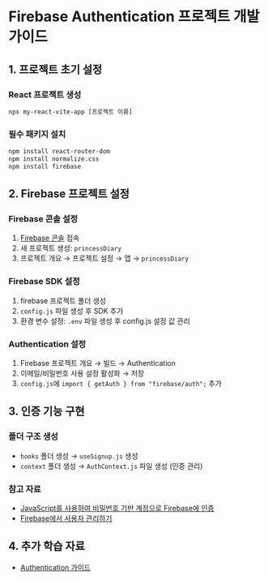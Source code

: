 # Firebase Authentication 프로젝트 개발 가이드

## 1. 프로젝트 초기 설정

### React 프로젝트 생성

```bash
npx my-react-vite-app [프로젝트 이름]
```

### 필수 패키지 설치

```bash
npm install react-router-dom
npm install normalize.css
npm install firebase
```

## 2. Firebase 프로젝트 설정

### Firebase 콘솔 설정

1. [Firebase 콘솔](https://firebase.google.com/products-build?hl=ko) 접속
2. 새 프로젝트 생성: `princessDiary`
3. 프로젝트 개요 → 프로젝트 설정 → 앱 → `princessDiary`

### Firebase SDK 설정

1. firebase 프로젝트 폴더 생성
2. `config.js` 파일 생성 후 SDK 추가
3. 환경 변수 설정: `.env` 파일 생성 후 config.js 설정 값 관리

### Authentication 설정

1. Firebase 프로젝트 개요 → 빌드 → Authentication
2. 이메일/비밀번호 사용 설정 활성화 → 저장
3. `config.js`에 `import { getAuth } from "firebase/auth";` 추가

## 3. 인증 기능 구현

### 폴더 구조 생성

- `hooks` 폴더 생성 → `useSignup.js` 생성
- `context` 폴더 생성 → `AuthContext.js` 파일 생성 (인증 관리)

### 참고 자료

- [JavaScript를 사용하여 비밀번호 기반 계정으로 Firebase에 인증](https://firebase.google.com/docs/auth/web/password-auth?hl=ko)
- [Firebase에서 사용자 관리하기](https://firebase.google.com/docs/auth/web/manage-users?hl=ko)

## 4. 추가 학습 자료

- [Authentication 가이드](https://paullabworkspace.notion.site/1-Authentication-231ebf76ee8a81c9a0c2f851e76ad922)
